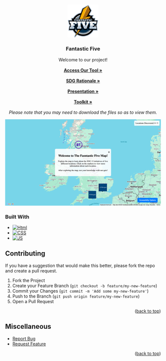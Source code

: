 <a id="readme-top"></a>

<br />
<div align="center">
  <a href="https://github.com/ebenezer103/World-Skills">
    <img src="img/fantastic-five.png" alt="Logo" width="100" height="106.33">
  </a>

  <h3 align="center">Fantastic Five</h3>

  <p align="center">
    Welcome to our project!
    <br />
    <br />
    <a href="https://ebenezer103.github.io/World-Skills/" target="_blank"><strong>Access Our Tool »</strong></a>
    <br />
    <br />
    <a href="https://github.com/ebenezer103/World-Skills/raw/main/Competition/SDG%20Rationale.pdf" target="_blank"><strong>SDG Rationale »</strong></a>
    <br />
    <br />
    <a href="https://github.com/ebenezer103/World-Skills/raw/main/Competition/Fantastic%20Five_.pptx" target="_blank"><strong>Presentation »</strong></a>
    <br />
    <br />
    <a href="https://github.com/ebenezer103/World-Skills/raw/main/Competition/Toolkit_%20How%20to%20Use%20The%20Fantastic%20Five%20Website%20(2).pdf" target="_blank"><strong>Toolkit »</strong></a>
    <br />
    <br />
    <em>Please note that you may need to download the files so as to view them.</em>
  </p>
</div>


[![Screenshot][product-screenshot]](https://ebenezer103.github.io/World-Skills/)

### Built With

* [![Html][html-logo]][html-url]
* [![CSS][css-logo]][css-url]
* [![JS][js-logo]][js-url]


## Contributing

If you have a suggestion that would make this better, please fork the repo and create a pull request.

1. Fork the Project
2. Create your Feature Branch (`git checkout -b feature/my-new-feature`)
3. Commit your Changes (`git commit -m 'Add some my-new-feature'`)
4. Push to the Branch (`git push origin feature/my-new-feature`)
5. Open a Pull Request

<p align="right">(<a href="#readme-top">back to top</a>)</p>


## Miscellaneous

* [Report Bug](https://github.com/ebenezer103/World-Skills/issues/new?labels=bug&template=bug-report---.md)
* [Request Feature](https://github.com/ebenezer103/World-Skills/issues/new?labels=enhancement&template=feature-request---.md)

<p align="right">(<a href="#readme-top">back to top</a>)</p>

[product-screenshot]: img/World-Skills-Screenshot.png
[contributors-shield]: https://github.com/ebenezer103/World-Skills/graphs/contributors
[html-url]: https://developer.mozilla.org/en-US/docs/Web/HTML
[css-url]: https://developer.mozilla.org/en-US/docs/Web/CSS
[js-url]: https://developer.mozilla.org/en-US/docs/Web/JavaScript
[html-logo]: https://img.shields.io/badge/HTML-239120?style=for-the-badge&logo=html5&logoColor=white
[css-logo]: https://img.shields.io/badge/CSS-239120?&style=for-the-badge&logo=css3&logoColor=white
[js-logo]: https://img.shields.io/badge/JavaScript-F7DF1E?style=for-the-badge&logo=javascript&logoColor=black
